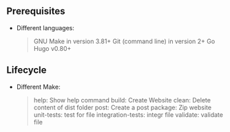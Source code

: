 ## Prerequisites

* Different languages:

    > GNU Make in version 3.81+
    > Git (command line) in version 2+
    > Go Hugo v0.80+

## Lifecycle

* Different Make:

    > help: Show help command
    > build:  Create Website
    > clean:  Delete content of dist folder
    > post:  Create a post
    > package: Zip website
    > unit-tests: test for file
    > integration-tests: integr file
    > validate: validate file